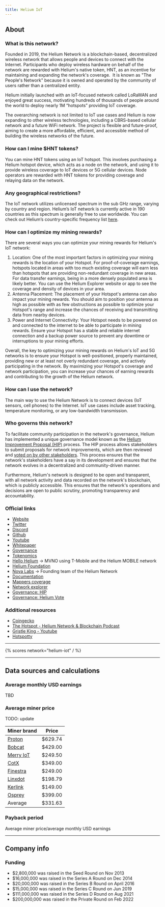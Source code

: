 ```yaml
---
title: Helium IoT
---
```


## About

### What is this network?

Founded in 2019, the Helium Network is a blockchain-based, decentralized wireless network that allows people and devices to connect with the Internet. Participants who deploy wireless hardware on behalf of the network are rewarded with Helium's native token, HNT, as an incentive for maintaining and expanding the network's coverage.  It is known as "The People's Network" because it is owned and operated by the community of users rather than a centralized entity.

Helium initially launched with an IoT-focused network called LoRaWAN and enjoyed great success, motivating hundreds of thousands of people around the world to deploy nearly 1M “hotspots” providing IoT coverage.

The overarching network is not limited to IoT use cases and Helium is now expanding to other wireless technologies, including a CBRS-based cellular network and a future WiFi network. The project is flexible and future-proof, aiming to create a more affordable, efficient, and accessible method of building the wireless networks of the future.

### How can I mine $HNT tokens?

You can mine HNT tokens using an IoT hotspot. This involves purchasing a Helium hotspot device, which acts as a node on the network, and using it to provide wireless coverage to IoT devices or 5G cellular devices. Node operators are rewarded with HNT tokens for providing coverage and relaying data on the network.

### Any geographical restrictions?

The IoT network utilizes unlicensed spectrum in the sub GHz range, varying by country and region. Helium’s IoT network is currently active in 190 countries as this spectrum is generally free to use worldwide. You can check out Helium’s country-specific frequency list [here](https://docs.helium.com/lorawan-on-helium/region-plans).

### How can I optimize my mining rewards?

There are several ways you can optimize your mining rewards for Helium's IoT network:

1. Location: One of the most important factors in optimizing your mining rewards is the location of your Hotspot. For proof-of-coverage earnings, hotspots located in areas with too much existing coverage will earn less than hotspots that are providing non-redundant coverage in new areas. For data transfer earnings, being in a more densely populated area is likely better. You can use the Helium Explorer website or app to see the coverage and density of devices in your area.
2. Antenna Placement: The placement of your Hotspot's antenna can also impact your mining rewards. You should aim to position your antenna as high as possible with as few obstructions as possible to optimize your Hotspot's range and increase the chances of receiving and transmitting data from nearby devices.
3. Power and Internet Connectivity: Your Hotspot needs to be powered on and connected to the internet to be able to participate in mining rewards. Ensure your Hotspot has a stable and reliable internet connection and a backup power source to prevent any downtime or interruptions to your mining efforts.

Overall, the key to optimizing your mining rewards on Helium's IoT and 5G networks is to ensure your Hotspot is well-positioned, properly maintained, providing new or at least not overly redundant coverage, and actively participating in the network. By maximizing your Hotspot's coverage and network participation, you can increase your chances of earning rewards and contributing to the growth of the Helium network.

### How can I use the network?

The main way to use the Helium Network is to connect devices (IoT sensors, cell phones) to the Internet. IoT use cases include asset tracking, temperature monitoring, or any low-bandwidth transmission.

### Who governs this network?

To facilitate community participation in the network's governance, Helium has implemented a unique governance model known as the [Helium Improvement Proposal (HIP)](https://github.com/helium/HIP) process. The HIP process allows stakeholders to submit proposals for network improvements, which are then reviewed and [voted on by other stakeholders](https://heliumvote.com/). This process ensures that the network's stakeholders have a say in its development and ensures that the network evolves in a decentralized and community-driven manner.

Furthermore, Helium's network is designed to be open and transparent, with all network activity and data recorded on the network's blockchain, which is publicly accessible. This ensures that the network's operations and decisions are open to public scrutiny, promoting transparency and accountability.

### Official links

- [Website](https://www.helium.com/)
- [Twitter](https://twitter.com/helium)
- [Discord](https://discord.com/invite/helium)
- [Github](https://github.com/helium)
- [Youtube](hhttps://www.youtube.com/@HeliumEcosystem)
- [Whitepaper](http://whitepaper.helium.com/)
- [Governance](https://docs.helium.com/community-governance/)
- [Tokenomics](https://docs.helium.com/blockchain/mining)
- [Hello Helium](https://hellohelium.com/) -> MVNO using T-Mobile and the Helium MOBILE network
- [Helium Foundation](https://www.helium.foundation/)
- [Nova Labs](https://nova.xyz/) -> Founding team of the Helium Network
- [Documentation](https://github.com/helium/docs)
- [Mappers coverage](https://mappers.helium.com/)
- [Network explorer](https://explorer.helium.com/)
- [Governance: HIP](https://github.com/helium/HIP)
- [Governance: Helium Vote](https://heliumvote.com/)

### Additional resources

- [Coingecko](https://www.coingecko.com/en/coins/helium)
- [The Hotspot - Helium Network & Blockchain Podcast](https://open.spotify.com/show/5Wi2U6g7GWzrYzgOcsEvyb?si=d24d72d610ed40d9)
- [Gristle King - Youtube](https://www.youtube.com/@thegristleking)
- [Hotspotty](https://hotspotty.net)

---

{% scores network="helium-iot" / %}

---

## Data sources and calculations

### Average monthly USD earnings

TBD

### Average miner price

TODO: update

| Miner brand                                                                                                                                       | Price   |
| ------------------------------------------------------------------------------------------------------------------------------------------------- | ------- |
| [Proton](https://www.minebox.africa/proton-helium-miner.html)                                                                                     | $629.74 |
| [Bobcat](https://www.bobcatminer.com/)                                                                                                            | $429.00 |
| [Merry IoT](https://www.merryiot.com/Product/Detail/6)                                                                                            | $249.50 |
| [CotX](https://cotx-store.com/collections/hotspots/products/cotx-hotspots-cotx)                                                                   | $349.00 |
| [Finestra](https://thefinestra.com/product/finestraminer/)                                                                                        | $249.00 |
| [Linxdot](https://store.linxdot.com/products/linxdot-indoor-hotspot?variant=40259402498240)                                                       | $198.79 |
| [Kerlink](https://www.calchipconnect.com/collections/helium-compatible-kerlink-miners/products/kerlink-helium-compatible-wirnet-ifemtocell-miner) | $149.00 |
| [Osprey](https://www.ospreyelectronics.io/product-page/osprey-hotpot-g1-us-europe-china)                                                          | $399.00 |
| Average                                                                                                                                           | $331.63 |

### Payback period

Average miner price/average monthly USD earnings

---

## Company info

### Funding

- $2,800,000 was raised in the Seed Round on Nov 2013
- $16,000,000 was raised in the Series A Round on Dec 2014
- $20,000,000 was raised in the Series B Round on April 2016
- $15,000,000 was raised in the Series C Round on Jun 2019
- $111,000,000 was raised in the Series D Round on Aug 2021
- $200,000,000 was raised in the Private Round on Feb 2022
